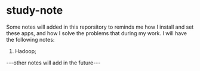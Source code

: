 # study-note
Some notes will added in this reporsitory to reminds me how I install and set these apps, and how I solve the problems 
that during my work. 
I will have the following notes:
1. Hadoop;

---other notes will add in the future---
